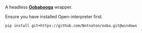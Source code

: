 A headless [**Oobabooga**](https://github.com/oobabooga/text-generation-webui) wrapper.


Ensure you have installed Open-interpreter first.
<br>

```shell
pip install git+https://github.com/Notnaton/ooba.git@windows
```